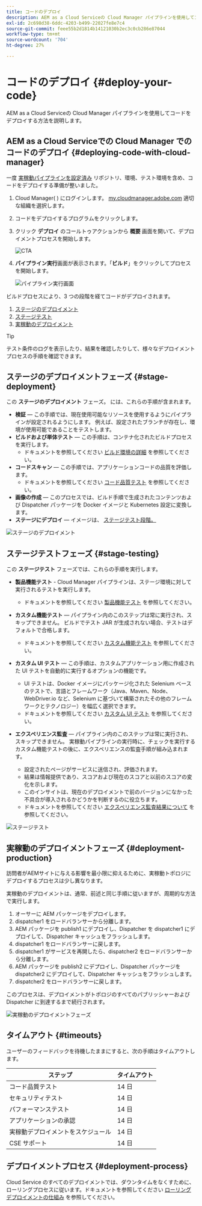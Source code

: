 ```yaml
---
title: コードのデプロイ
description: AEM as a Cloud Serviceの Cloud Manager パイプラインを使用してコードをデプロイする方法を説明します。
exl-id: 2c698d38-6ddc-4203-b499-22027fe8e7c4
source-git-commit: feee55b2d1814b14121030b2ec3c0cb286e87044
workflow-type: tm+mt
source-wordcount: '704'
ht-degree: 27%

---
```



# コードのデプロイ {#deploy-your-code}

AEM as a Cloud Serviceの Cloud Manager パイプラインを使用してコードをデプロイする方法を説明します。

## AEM as a Cloud Serviceでの Cloud Manager でのコードのデプロイ {#deploying-code-with-cloud-manager}

一度 [実稼動パイプラインを設定済み](/help/implementing/cloud-manager/configuring-pipelines/configuring-production-pipelines.md) リポジトリ、環境、テスト環境を含め、コードをデプロイする準備が整いました。

1. Cloud Manager( ) にログインします。 [my.cloudmanager.adobe.com](https://my.cloudmanager.adobe.com/) 適切な組織を選択します。

1. コードをデプロイするプログラムをクリックします。

1. クリック **デプロイ** のコールトゥアクションから **概要** 画面を開いて、デプロイメントプロセスを開始します。

   ![CTA](assets/deploy-code1.png)

1. **パイプライン実行**&#x200B;画面が表示されます。「**ビルド**」をクリックしてプロセスを開始します。

   ![パイプライン実行画面](assets/deploy-code2.png)

ビルドプロセスにより、3 つの段階を経てコードがデプロイされます。

1. [ステージのデプロイメント](#stage-deployment)
1. [ステージテスト](#stage-testing)
1. [実稼動のデプロイメント](#production-deployment)

>[!TIP]
>
>テスト条件のログを表示したり、結果を確認したりして、様々なデプロイメントプロセスの手順を確認できます。

## ステージのデプロイメントフェーズ {#stage-deployment}

この **ステージのデプロイメント** フェーズ。 には、これらの手順が含まれます。

* **検証**   — この手順では、現在使用可能なリソースを使用するようにパイプラインが設定されるようにします。 例えば、設定されたブランチが存在し、環境が使用可能であることをテストします。
* **ビルドおよび単体テスト**  — この手順は、コンテナ化されたビルドプロセスを実行します。
   * ドキュメントを参照してください [ビルド環境の詳細](/help/implementing/cloud-manager/getting-access-to-aem-in-cloud/build-environment-details.md) を参照してください。
* **コードスキャン**  — この手順では、アプリケーションコードの品質を評価します。
   * ドキュメントを参照してください [コード品質テスト](/help/implementing/cloud-manager/code-quality-testing.md) を参照してください。
* **画像の作成**  — このプロセスでは、ビルド手順で生成されたコンテンツおよび Dispatcher パッケージを Docker イメージと Kubernetes 設定に変換します。
* **ステージにデプロイ**  — イメージは、 [ステージテスト段階。](#stage-testing)

![ステージのデプロイメント](assets/stage-deployment.png)

## ステージテストフェーズ {#stage-testing}

この **ステージテスト** フェーズでは、これらの手順を実行します。

* **製品機能テスト** - Cloud Manager パイプラインは、ステージ環境に対して実行されるテストを実行します。
   * ドキュメントを参照してください [製品機能テスト](/help/implementing/cloud-manager/functional-testing.md#product-functional-testing) を参照してください。

* **カスタム機能テスト**  — パイプライン内のこのステップは常に実行され、スキップできません。 ビルドでテスト JAR が生成されない場合、テストはデフォルトで合格します。
   * ドキュメントを参照してください [カスタム機能テスト](/help/implementing/cloud-manager/functional-testing.md#custom-functional-testing) を参照してください。

* **カスタム UI テスト**  — この手順は、カスタムアプリケーション用に作成された UI テストを自動的に実行するオプションの機能です。
   * UI テストは、Docker イメージにパッケージ化された Selenium ベースのテストで、言語とフレームワーク（Java、Maven、Node、WebDriver.io など、Selenium に基づいて構築されたその他のフレームワークとテクノロジー）を幅広く選択できます。
   * ドキュメントを参照してください [カスタム UI テスト](/help/implementing/cloud-manager/functional-testing.md#custom-ui-testing) を参照してください。

* **エクスペリエンス監査**  — パイプライン内のこのステップは常に実行され、スキップできません。 実稼動パイプラインの実行時に、チェックを実行するカスタム機能テストの後に、エクスペリエンスの監査手順が組み込まれます。
   * 設定されたページがサービスに送信され、評価されます。
   * 結果は情報提供であり、スコアおよび現在のスコアと以前のスコアの変化を示します。
   * このインサイトは、現在のデプロイメントで前のバージョンになかった不具合が導入されるかどうかを判断するのに役立ちます。
   * ドキュメントを参照してください [エクスペリエンス監査結果について](/help/implementing/cloud-manager/experience-audit-testing.md) を参照してください。

![ステージテスト](assets/stage-testing.png)

## 実稼動のデプロイメントフェーズ {#deployment-production}

訪問者がAEMサイトに与える影響を最小限に抑えるために、実稼動トポロジにデプロイするプロセスは少し異なります。

実稼動のデプロイメントは、通常、前述と同じ手順に従いますが、周期的な方法で実行します。

1. オーサーに AEM パッケージをデプロイします。
1. dispatcher1 をロードバランサーから分離します。
1. AEM パッケージを publish1 にデプロイし、Dispatcher を dispatcher1 にデプロイして、Dispatcher キャッシュをフラッシュします。
1. dispatcher1 をロードバランサーに戻します。
1. dispatcher1 がサービスを再開したら、dispatcher2 をロードバランサーから分離します。
1. AEM パッケージを publish2 にデプロイし、Dispatcher パッケージを dispatcher2 にデプロイして、Dispatcher キャッシュをフラッシュします。
1. dispatcher2 をロードバランサーに戻します。


このプロセスは、デプロイメントがトポロジのすべてのパブリッシャーおよび Dispatcher に到達するまで続行されます。

![実稼動のデプロイメントフェーズ](assets/production-deployment.png)

## タイムアウト {#timeouts}

ユーザーのフィードバックを待機したままにすると、次の手順はタイムアウトします。

| ステップ | タイムアウト |
|--- |--- |
| コード品質テスト | 14 日 |
| セキュリティテスト | 14 日 |
| パフォーマンステスト | 14 日 |
| アプリケーションの承認 | 14 日 |
| 実稼動デプロイメントをスケジュール | 14 日 |
| CSE サポート | 14 日 |

## デプロイメントプロセス {#deployment-process}

Cloud Service のすべてのデプロイメントでは、ダウンタイムをなくすために、ローリングプロセスに従います。ドキュメントを参照してください [ローリングデプロイメントの仕組み](/help/implementing/deploying/overview.md#how-rolling-deployments-work) を参照してください。